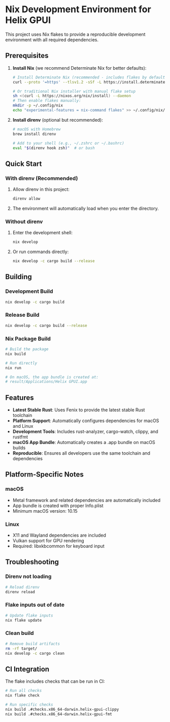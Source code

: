 # Nix Development Environment for Helix GPUI

This project uses Nix flakes to provide a reproducible development environment with all required dependencies.

## Prerequisites

1. **Install Nix** (we recommend Determinate Nix for better defaults):
   ```bash
   # Install Determinate Nix (recommended - includes flakes by default)
   curl --proto '=https' --tlsv1.2 -sSf -L https://install.determinate.systems/nix | sh -s -- install
   
   # Or traditional Nix installer with manual flake setup
   sh <(curl -L https://nixos.org/nix/install) --daemon
   # Then enable flakes manually:
   mkdir -p ~/.config/nix
   echo "experimental-features = nix-command flakes" >> ~/.config/nix/nix.conf
   ```

2. **Install direnv** (optional but recommended):
   ```bash
   # macOS with Homebrew
   brew install direnv
   
   # Add to your shell (e.g., ~/.zshrc or ~/.bashrc)
   eval "$(direnv hook zsh)"  # or bash
   ```

## Quick Start

### With direnv (Recommended)

1. Allow direnv in this project:
   ```bash
   direnv allow
   ```

2. The environment will automatically load when you enter the directory.

### Without direnv

1. Enter the development shell:
   ```bash
   nix develop
   ```

2. Or run commands directly:
   ```bash
   nix develop -c cargo build --release
   ```

## Building

### Development Build
```bash
nix develop -c cargo build
```

### Release Build
```bash
nix develop -c cargo build --release
```

### Nix Package Build
```bash
# Build the package
nix build

# Run directly
nix run

# On macOS, the app bundle is created at:
# result/Applications/Helix GPUI.app
```

## Features

- **Latest Stable Rust**: Uses Fenix to provide the latest stable Rust toolchain
- **Platform Support**: Automatically configures dependencies for macOS and Linux
- **Development Tools**: Includes rust-analyzer, cargo-watch, clippy, and rustfmt
- **macOS App Bundle**: Automatically creates a .app bundle on macOS builds
- **Reproducible**: Ensures all developers use the same toolchain and dependencies

## Platform-Specific Notes

### macOS
- Metal framework and related dependencies are automatically included
- App bundle is created with proper Info.plist
- Minimum macOS version: 10.15

### Linux
- X11 and Wayland dependencies are included
- Vulkan support for GPU rendering
- Required: libxkbcommon for keyboard input

## Troubleshooting

### Direnv not loading
```bash
# Reload direnv
direnv reload
```

### Flake inputs out of date
```bash
# Update flake inputs
nix flake update
```

### Clean build
```bash
# Remove build artifacts
rm -rf target/
nix develop -c cargo clean
```

## CI Integration

The flake includes checks that can be run in CI:

```bash
# Run all checks
nix flake check

# Run specific checks
nix build .#checks.x86_64-darwin.helix-gpui-clippy
nix build .#checks.x86_64-darwin.helix-gpui-fmt
```